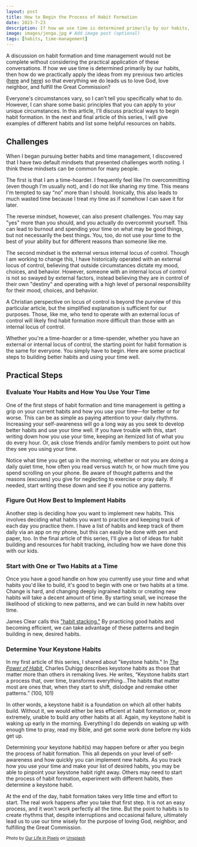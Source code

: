 ```yaml
---
layout: post
title: How to Begin the Process of Habit Formation
date: 2023-7-23
description: If how we use time is determined primarily by our habits, then how do we start building in good habits that ultimately lead us to use our time wisely for the purpose of loving God, neighbor, and fulfilling the Great Commission?
image: images/jenga.jpg # Add image post (optional)
tags: [habits, time-management]
---
```


A discussion on habit formation and time management would not be complete without considering the practical application of these conversations. If how we use time is determined primarily by our habits, then how do we practically apply the ideas from my previous two articles ([here](https://meredithcook.net/2023/04/27/how-we-spend-our-days/) and [here](https://meredithcook.net/2023/05/30/habit-formation-motivation/)) so that everything we do leads us to love God, love neighbor, and fulfill the Great Commission? 

Everyone's circumstances vary, so I can’t tell you specifically what to do. However, I can share some basic principles that you can apply to your unique circumstances. In this article, I'll discuss practical ways to begin habit formation. In the next and final article of this series, I will give examples of different habits and list some helpful resources on habits. 

## Challenges

When I began pursuing better habits and time management, I discovered that I have two default mindsets that presented challenges worth noting. I think these mindsets can be common for many people.

The first is that I am a time-hoarder. I frequently feel like I’m overcommitting (even though I'm usually not), and I do not like sharing my time. This means I'm tempted to say “no” more than I should. Ironically, this also leads to much wasted time because I treat my time as if somehow I can save it for later.

The reverse mindset, however, can also present challenges. You may say "yes" more than you should, and you actually do overcommit yourself. This can lead to burnout and spending your time on what may be good things, but not necessarily the best things. You, too, do not use your time to the best of your ability but for different reasons than someone like me.

The second mindset is the external versus internal locus of control. Though I am working to change this, I have historically operated with an external locus of control, believing that outside circumstances dictate my mood, choices, and behavior. However, someone with an internal locus of control is not so swayed by external factors, instead believing they are in control of their own "destiny" and operating with a high level of personal responsibility for their mood, choices, and behavior.

A Christian perspective on locus of control is beyond the purview of this particular article, but the simplified explanation is sufficient for our purposes. Those, like me, who tend to operate with an external locus of control will likely find habit formation more difficult than those with an internal locus of control. 

Whether you're a time-hoarder or a time-spender, whether you have an external or internal locus of control, the starting point for habit formation is the same for everyone. You simply have to begin. Here are some practical steps to building better habits and using your time well. 

## Practical Steps

### Evaluate Your Habits and How You Use Your Time

One of the first steps of habit formation and time management is getting a grip on your current habits and how you use your time—for better or for worse. This can be as simple as paying attention to your daily rhythms. Increasing your self-awareness will go a long way as you seek to develop better habits and use your time well. If you have trouble with this, start writing down how you use your time, keeping an itemized list of what you do every hour. Or, ask close friends and/or family members to point out how they see you using your time. 

Notice what time you get up in the morning, whether or not you are doing a daily quiet time, how often you read versus watch tv, or how much time you spend scrolling on your phone. Be aware of thought patterns and the reasons (excuses) you give for neglecting to exercise or pray daily. If needed, start writing these down and see if you notice any patterns.

### Figure Out How Best to Implement Habits

Another step is deciding how you want to implement new habits. This involves deciding what habits you want to practice and keeping track of each day you practice them. I have a list of habits and keep track of them daily via an app on my phone, but this can easily be done with pen and paper, too. In the final article of this series, I'll give a list of ideas for habit building and resources for habit tracking, including how we have done this with our kids.

### Start with One or Two Habits at a Time

Once you have a good handle on how you currently use your time and what habits you'd like to build, it's good to begin with one or two habits at a time. Change is hard, and changing deeply ingrained habits or creating new habits will take a decent amount of time. By starting small, we increase the likelihood of sticking to new patterns, and we can build in new habits over time. 

James Clear calls this ["habit stacking."](https://jamesclear.com/habit-stacking) By practicing good habits and becoming efficient, we can take advantage of these patterns and begin building in new, desired habits. 

### Determine Your Keystone Habits

In my first article of this series, I shared about "keystone habits." In [_The Power of Habit_](https://amzn.to/3Vdo2Jh), Charles Duhigg describes keystone habits as those that matter more than others in remaking lives. He writes, “Keystone habits start a process that, over time, transforms everything…The habits that matter most are ones that, when they start to shift, dislodge and remake other patterns.” (100, 101)

In other words, a keystone habit is a foundation on which all other habits build. Without it, we would either be less efficient at habit formation or, more extremely, unable to build any other habits at all. Again, my keystone habit is waking up early in the morning. Everything I do depends on waking up with enough time to pray, read my Bible, and get some work done before my kids get up.

Determining your keystone habit(s) may happen before or after you begin the process of habit formation. This all depends on your level of self-awareness and how quickly you can implement new habits. As you track how you use your time and make your list of desired habits, you may be able to pinpoint your keystone habit right away. Others may need to start the process of habit formation, experiment with different habits, then determine a keystone habit. 

At the end of the day, habit formation takes very little time and effort to start. The real work happens after you take that first step. It is not an easy process, and it won't work perfectly all the time. But the point to habits is to create rhythms that, despite interruptions and occasional failure, ultimately lead us to use our time wisely for the purpose of loving God, neighbor, and fulfilling the Great Commission.

<sub>Photo by <a href="https://unsplash.com/@ourlifeinpixels?utm_source=unsplash&utm_medium=referral&utm_content=creditCopyText">Our Life in Pixels</a> on <a href="https://unsplash.com/s/photos/building-blocks?utm_source=unsplash&utm_medium=referral&utm_content=creditCopyText">Unsplash</a></sub>
  